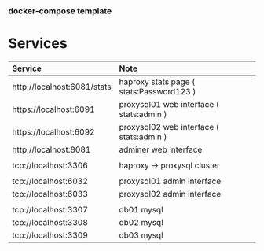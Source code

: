 ### docker-compose template ###

# Services

| Service   | Note |
| :---      | :--- |
| http://localhost:6081/stats | haproxy stats page ( stats:Password123 ) |
| https://localhost:6091 | proxysql01 web interface ( stats:admin ) |
| https://localhost:6092 | proxysql02 web interface ( stats:admin ) |
| http://localhost:8081 | adminer web interface |
| | |
| tcp://localhost:3306 | haproxy -> proxysql cluster |
| | |
| tcp://localhost:6032 | proxysql01 admin interface |
| tcp://localhost:6033 | proxysql02 admin interface |
| | |
| tcp://localhost:3307 | db01 mysql |
| tcp://localhost:3308 | db02 mysql |
| tcp://localhost:3309 | db03 mysql |
